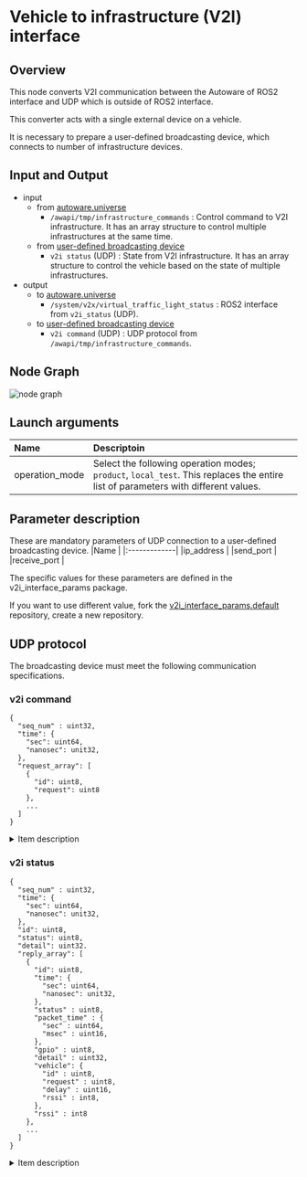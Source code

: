 # Vehicle to infrastructure (V2I) interface

## Overview
This node converts V2I communication between the Autoware of ROS2 interface and UDP which is outside of ROS2 interface.

This converter acts with a single external device on a vehicle.

It is necessary to prepare a user-defined broadcasting device, which connects to number of infrastructure devices.

## Input and Output
- input
  - from [autoware.universe](https://github.com/autowarefoundation/autoware.universe/)
    - `/awapi/tmp/infrastructure_commands` : Control command to V2I infrastructure. It has an array structure to control multiple infrastructures at the same time.
  - from [user-defined broadcasting device](#v2i-status)
    - `v2i status` (UDP) : State from V2I infrastructure. It has an array structure to control the vehicle based on the state of multiple infrastructures.
- output
  - to [autoware.universe](https://github.com/autowarefoundation/autoware.universe/)
    - `/system/v2x/virtual_traffic_light_status` : ROS2 interface from `v2i_status` (UDP).
  - to [user-defined broadcasting device](#v2i-command)
    - `v2i command` (UDP) : UDP protocol from `/awapi/tmp/infrastructure_commands`.

## Node Graph
![node graph](http://www.plantuml.com/plantuml/proxy?src=https://raw.githubusercontent.com/eve-autonomy/v2i_interface/docs/node_graph.pu)

## Launch arguments

|Name          |Descriptoin|
|:-------------|:----------|
|operation_mode|Select the following operation modes; `product`, `local_test`. This replaces the entire list of parameters with different values.|

## Parameter description
These are mandatory parameters of UDP connection to a user-defined broadcasting device.
|Name          |
|:-------------|
|ip_address    |
|send_port     |
|receive_port  |

The specific values for these parameters are defined in the v2i_interface_params package.

If you want to use different value, fork the [v2i_interface_params.default](https://github.com/eve-autonomy/v2i_interface_params.default) repository, create a new repository.

## UDP protocol
The broadcasting device must meet the following communication specifications.

### v2i command

```
{
  "seq_num" : uint32,
  "time": {
    "sec": uint64,
    "nanosec": unit32,
  },
  "request_array": [
    {
      "id": uint8,
      "request": uint8
    },
    ...
  ]
}
```

<details><summary>Item description</summary><div>

#### Top level items of v2i command

|Name       |Description|
|:----------|:----------|
|seq_num    |Increment from 0 for each output.|
|time       |UNIX time at the time of output.|
|request_array|Control commands for multiple V2I controllers.|

#### Details of items in request_array

|Name       |Description|
|:----------|:----------|
|id         |ID of the V2I infrastructure.|
|request    |Control command for the V2I infrastructure such as "open / close" and "turn on / off". The lower 4 bits and the upper 4 bits correspond to the states of 4 outputs and 4 inputs, respectively.|

</div></details>

### v2i status

```
{
  "seq_num" : uint32,
  "time": {
    "sec": uint64,
    "nanosec": unit32,
  },
  "id": uint8,
  "status": uint8,
  "detail": uint32.
  "reply_array": [
    {
      "id": uint8,
      "time": {
        "sec": uint64,
        "nanosec": unit32,
      },
      "status" : uint8,
      "packet_time" : {
        "sec" : uint64,
        "msec" : uint16,
      },
      "gpio" : uint8,
      "detail" : uint32,
      "vehicle": {
        "id" : uint8,
        "request" : uint8,
        "delay" : uint16,
        "rssi" : int8,
      },
      "rssi" : int8
    },
    ...
  ]
}
```

<details><summary>Item description</summary><div>

#### Top level items of v2i status
This is mainly about the status of broadcasting device.

|Name       |Description|
|:----------|:----------|
|seq_num    |Increment from 0 for each output.|
|time       |UNIX time at the time of output.|
|id         |ID of the broadcasting device.|
|status     |Error status; 0: Normal, 1: Near the end of life, 2: Error|
|detail     |Error code for details.|
|reply_array|The status of all connected V2I controller.|

#### Details of items in reply_array
This is about the status of each V2I controller.

|Name       |Description|
|:----------|:----------|
|id         |ID of the V2I infrastructure.|
|time       |UNIX time at the time of output.|
|status     |Error status; 0: Normal, 1: Near the end of life, 2: Error|
|packet_time|Unix time when the status of the V2I infrastructure was detected.|
|gpio       |The operating status of the V2I infrastructure such as "open / close" and "turn on / off". The lower 4 bits and the upper 4 bits correspond to the states of 4 outputs and 4 inputs, respectively.|
|detail     |Error code for details.|
|veihcle    |Sender status of the most recently sent V2I infrastructure control command.|
|rssi       |Received signal strength indicator from V2I controller to vehicle.|

#### Details of items in vehicle
This is the sender status of the most recently sent V2I infrastructure control command.

|Name   |Description|
|:------|:----------|
|id     |ID of the broadcasting device.|
|request|The copy of the control command.|
|delay  |Response time to control (msec).|
|rssi   |Received signal strength indicator from vehicle to V2I controller.|

</div></details>

